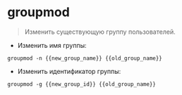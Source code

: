 # groupmod

> Изменить существующую группу пользователей.

- Изменить имя группы:

`groupmod -n {{new_group_name}} {{old_group_name}}`

- Изменить идентификатор группы:

`groupmod -g {{new_group_id}} {{old_group_name}}`
